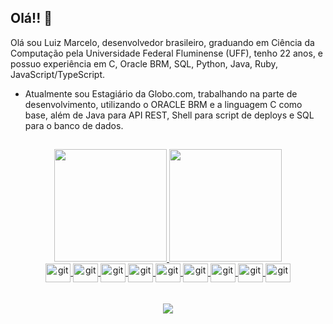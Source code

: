 ## Olá!! 👋

 
Olá sou Luiz Marcelo, desenvolvedor brasileiro, graduando em Ciência da Computação pela Universidade Federal Fluminense (UFF), tenho 22 anos, e possuo experiência em C, Oracle BRM, SQL, Python, Java, Ruby, JavaScript/TypeScript. 

- Atualmente sou Estagiário da Globo.com, trabalhando na parte de desenvolvimento, utilizando o ORACLE BRM e a linguagem C como base, além de Java para API REST, Shell para script de deploys e SQL para o banco de dados.

 ##
<!--  https://devicon.dev/ -->
  <div align="center">
   <a href="https://github.com/Luiz-Torre">
    <img height="180em" src="https://github-readme-stats.vercel.app/api?username=Luiz-Torre&show_icons=true&theme=dark&include_all_commits=true&count_private=true"/>
    <img height="180em" src="https://github-readme-stats.vercel.app/api/top-langs/?username=Luiz-Torre&layout=compact&langs_count=7&theme=dark"/>

  </div>
 <div align="center">
   <img align="center" alt="git" height="30" width="40" src="https://cdn.jsdelivr.net/gh/devicons/devicon/icons/python/python-original.svg"/> 
   <img align="center" alt="git" height="30" width="40" src="https://cdn.jsdelivr.net/gh/devicons/devicon/icons/java/java-original.svg"/> 
   <img align="center" alt="git" height="30" width="40" src="https://cdn.jsdelivr.net/gh/devicons/devicon/icons/c/c-plain.svg"/> 
   <img align="center" alt="git" height="30" width="40" src="https://cdn.jsdelivr.net/gh/devicons/devicon/icons/typescript/typescript-original.svg"/>
   <img align="center" alt="git" height="30" width="40" src="https://cdn.jsdelivr.net/gh/devicons/devicon/icons/javascript/javascript-original.svg"/>
   <img align="center" alt="git" height="30" width="40" src="https://cdn.jsdelivr.net/gh/devicons/devicon/icons/git/git-original.svg"/> 
   <img align="center" alt="git" height="30" width="40" src="https://cdn.jsdelivr.net/gh/devicons/devicon/icons/jupyter/jupyter-original-wordmark.svg"/> 
   <img align="center" alt="git" height="30" width="40" src="https://cdn.jsdelivr.net/gh/devicons/devicon/icons/rails/rails-plain.svg"/> 
   <img align="center" alt="git" height="30" width="40" src="https://cdn.jsdelivr.net/gh/devicons/devicon/icons/ruby/ruby-plain.svg"/> 
 </div>
 <br>
 </br>
  <div align="center"> 
  <a href="https://www.linkedin.com/in/luiz-torre/" target="_blank"><img src="https://img.shields.io/badge/-LinkedIn-%230077B5?style=for-the-badge&logo=linkedin&logoColor=white" target="_blank"></a>
</div>

 ##
